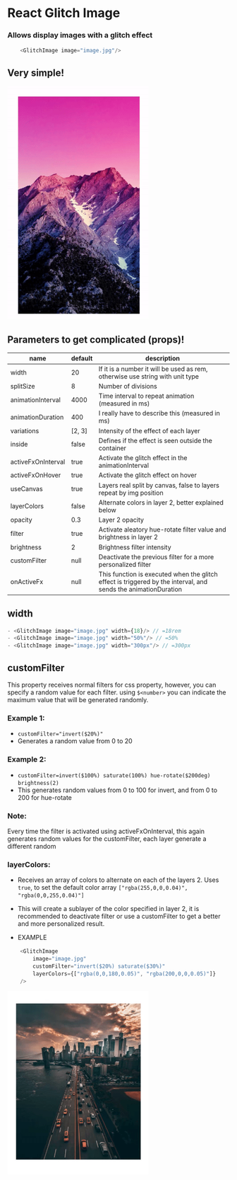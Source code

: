 # React Glitch Image

### Allows display images with a glitch effect

```javascript
    <GlitchImage image="image.jpg"/>
```
## Very simple!
![](doc/preview.gif)



## Parameters to get complicated (props)!

| name               | default | description                                                                                                    |
|--------------------|---------|----------------------------------------------------------------------------------------------------------------|
| width              | 20      | If it is a number it will be used as rem, otherwise use string with unit type                                  |
| splitSize          | 8       | Number of divisions                                                                                            |
| animationInterval  | 4000    | Time interval to repeat animation (measured in ms)                                                             |
| animationDuration  | 400     | I really have to describe this (measured in ms)                                                                |
| variations         | [2, 3]  | Intensity of the effect of each layer                                                                          |
| inside             | false   | Defines if the effect is seen outside the container                                                            |
| activeFxOnInterval | true    | Activate the glitch effect in the animationInterval                                                            |
| activeFxOnHover    | true    | Activate the glitch effect on hover                                                                            |
| useCanvas          | true    | Layers real split by canvas, false to layers repeat by img position                                            |
| layerColors        | false   | Alternate colors in layer 2, better explained below                                                            |
| opacity            | 0.3     | Layer 2 opacity                                                                                                |
| filter             | true    | Activate aleatory hue-rotate filter value and brightness in layer 2                                            |
| brightness         | 2       | Brightness filter intensity                                                                                    |
| customFilter       | null    | Deactivate the previous filter for a more personalized filter                                                  |
| onActiveFx         | null    | This function is executed when the glitch effect is triggered by the interval, and sends the animationDuration |


## width
```javascript
- <GlitchImage image="image.jpg" width={18}/> // =18rem
- <GlitchImage image="image.jpg" width="50%"/> // =50%
- <GlitchImage image="image.jpg" width="300px"/> // =300px
```

## customFilter
This property receives normal filters for css property, 
however, you can specify a random value for each filter.
using `$<number>` you can indicate the maximum value that will be generated randomly.

### Example 1:
- `customFilter="invert($20%)"` 
- Generates a random value from 0 to 20

### Example 2:

- `customFilter=invert($100%) saturate(100%) hue-rotate($200deg) brightness(2)`
- This generates random values from 0 to 100 for invert, and from 0 to 200 for hue-rotate

### Note:
Every time the filter is activated using activeFxOnInterval,
this again generates random values for the customFilter,
each layer generate a different random

### layerColors:
- Receives an array of colors to alternate on each of the layers 2. Uses `true`, to set the default color array `["rgba(255,0,0,0.04)", "rgba(0,0,255,0.04)"]`

- This will create a sublayer of the color specified in layer 2, it is recommended to deactivate filter or use a customFilter to get a better and more personalized result.

- EXAMPLE

```javascript
    <GlitchImage
        image="image.jpg"
        customFilter="invert($20%) saturate($30%)"
        layerColors={["rgba(0,0,180,0.05)", "rgba(200,0,0,0.05)"]}
    />
```
![](doc/preview2.gif)
